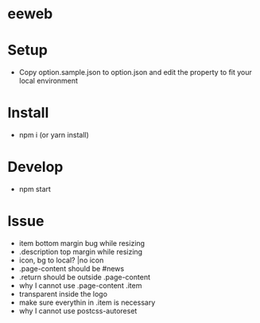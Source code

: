 eeweb
===

# Setup
- Copy option.sample.json to option.json and edit the property to fit your local environment

# Install
- npm i (or yarn install)

# Develop
- npm start

# Issue
* item bottom margin bug while resizing
* .description top margin while resizing
* icon, bg to local? |no icon
* .page-content should be #news
* .return should be outside .page-content
* why I cannot use .page-content .item
* transparent inside the logo
* make sure everythin in .item is necessary
* why I cannot use postcss-autoreset

